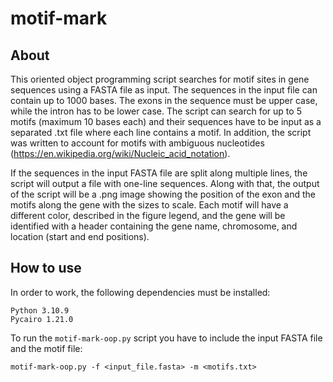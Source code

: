 # motif-mark

## About
This oriented object programming script searches for motif sites in gene sequences using a FASTA file as input. The sequences in the input file can contain up to 1000 bases. The exons in the sequence must be upper case, while the intron has to be lower case. The script can search for up to 5 motifs (maximum 10 bases each) and their sequences have to be input as a separated .txt file where each line contains a motif. In addition, the script was written to account for motifs with ambiguous nucleotides (https://en.wikipedia.org/wiki/Nucleic_acid_notation).

If the sequences in the input FASTA file are split along multiple lines, the script will output a file with one-line sequences. Along with that, the output of the script will be a .png image showing the position of the exon and the motifs along the gene with the sizes to scale. Each motif will have a different color, described in the figure legend, and the gene will be identified with a header containing the gene name, chromosome, and location (start and end positions).


## How to use
In order to work, the following dependencies must be installed:

```
Python 3.10.9
Pycairo 1.21.0
```

To run the `motif-mark-oop.py` script you have to include the input FASTA file and the motif file:

``` 
motif-mark-oop.py -f <input_file.fasta> -m <motifs.txt>
```






